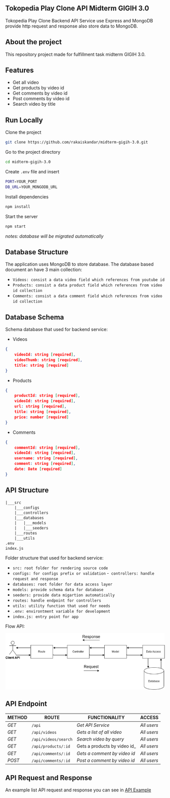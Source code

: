 ## Tokopedia Play Clone API Midterm GIGIH 3.0

Tokopedia Play Clone Backend API Service use Express and MongoDB provide http request and response also store data to MongoDB.

## About the project

This repository project made for fulfillment task midterm GIGIH 3.0.

## Features

- Get all video
- Get products by video id
- Get comments by video id
- Post comments by video id
- Search video by title

## Run Locally

Clone the project

```bash
git clone https://github.com/rakaiskandar/midterm-gigih-3.0.git
```

Go to the project directory

```bash
cd midterm-gigih-3.0
```

Create `.env` file and insert

```bash
PORT=YOUR_PORT
DB_URL=YOUR_MONGODB_URL
```

Install dependencies

```bash
npm install
```

Start the server

```bash
npm start
```

_notes: database will be migrated automatically_

## Database Structure

The application uses MongoDB to store database. The database based document an have 3 main collection:

- `Videos: consist a data video field which references from youtube id`
- `Products: consist a data product field which references from video id collection`
- `Comments: consist a data comment field which references from video id collection`

## Database Schema

Schema database that used for backend service:

- Videos

```json
{
    videoId: string [required],
    videoThumb: string [required],
    title: string [required]
}
```

- Products

```json
{
    productId: string [required],
    videoId: string [required],
    url: string [required],
    title: string [required],
    price: number [required]
}
```

- Comments

```json
{
    commentId: string [required],
    videoId: string [required],
    username: string [required],
    comment: string [required],
    date: Date [required]
}
```

## API Structure
```tree
|___src
    |___configs
    |___controllers
    |___databases
    |   |___models
    |   |___seeders
    |___routes
    |___utils
.env
index.js
```
Folder structure that used for backend service:

- `src: root folder for rendering source code`
- `configs: for configs prefix or validation`
-` controllers: handle request and response`
- `databases: root folder for data access layer`
- `models: provide schema data for database`  
- `seeders: provide data migartion automatically`
- `routes: handle endpoint for controllers`
- `utils: utility function that used for needs`
- `.env: environtment variable for development`
- `index.js: entry point for app`

Flow API:

![alt text](./public/flow-api.png)
## API Endpoint

| METHOD | ROUTE                | FUNCTIONALITY                 | ACCESS      |
| ------ | -------------------- | ----------------------------- | ----------- |
| _GET_  | `/api`               | _Get API Service_             | _All users_ |
| _GET_  | `/api/videos`        | _Gets a list of all video_    | _All users_ |
| _GET_  | `/api/videos/search` | _Search video by query_       | _All users_ |
| _GET_  | `/api/products/:id`  | Gets a products by video id\_ | _All users_ |
| _GET_  | `/api/comments/:id`  | _Gets a comment by video id_  | _All users_ |
| _POST_ | `/api/comments/:id`  | _Post a comment by video id_  | _All users_ |

## API Request and Response

An example list API request and response you can see in [API Example](https://gist.github.com/rakaiskandar/99528f041c7d02f8e19af892daef8c76)
